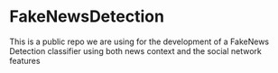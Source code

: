 # FakeNewsDetection
This is a public repo we are using  for the development of a FakeNews Detection classifier using both news context and the social network features 
